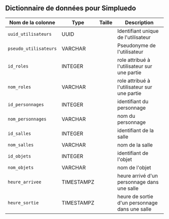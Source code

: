 ## Dictionnaire de données pour Simpluedo

| Nom de la colonne    | Type         | Taille       | Description                                      |
|----------------------|--------------|--------------|--------------------------------------------------|
| `uuid_utilisateurs`  | UUID         |              | Identifiant unique de l'utilisateur              |
| `pseudo_utilisateurs`| VARCHAR      |              | Pseudonyme de l'utilisateur                      |
| `id_roles`           | INTEGER      |              | role attribué à l'utilisateur sur une partie     |
| `nom_roles`          | VARCHAR      |              | role attribué à l'utilisateur sur une partie     |
| `id_personnages`     | INTEGER      |              | identifiant du personnage                        |
| `nom_personnages`    | VARCHAR      |              | nom du personnage                                |
| `id_salles`          | INTEGER      |              | identifiant de la salle                          |
| `nom_salles`         | VARCHAR      |              | nom de la salle                                  |
| `id_objets`          | INTEGER      |              | identifiant de l'objet                           |
| `nom_objets`         | VARCHAR      |              | nom de l'objet                                   |
| `heure_arrivee`      | TIMESTAMPZ   |              | heure arrivé d'un personnage dans une salle      |
| `heure_sortie`       | TIMESTAMPZ   |              | heure de sortie d'un personnage dans une salle   |